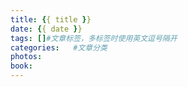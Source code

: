 ```yaml
---
title: {{ title }}
date: {{ date }}
tags: []#文章标签，多标签时使用英文逗号隔开
categories:   #文章分类  
photos:  
book:
---
```


